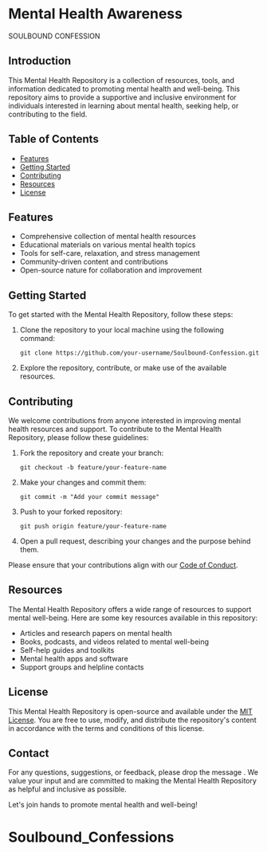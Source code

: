 # Mental Health Awareness

SOULBOUND CONFESSION

## Introduction

This Mental Health Repository is a collection of resources, tools, and information dedicated to promoting mental health and well-being. This repository aims to provide a supportive and inclusive environment for individuals interested in learning about mental health, seeking help, or contributing to the field.

## Table of Contents

- [Features](#features)
- [Getting Started](#getting-started)
- [Contributing](#contributing)
- [Resources](#resources)
- [License](#license)

## Features

- Comprehensive collection of mental health resources
- Educational materials on various mental health topics
- Tools for self-care, relaxation, and stress management
- Community-driven content and contributions
- Open-source nature for collaboration and improvement

## Getting Started

To get started with the Mental Health Repository, follow these steps:

1. Clone the repository to your local machine using the following command:

   ```shell
   git clone https://github.com/your-username/Soulbound-Confession.git
   ```

2. Explore the repository, contribute, or make use of the available resources.

## Contributing

We welcome contributions from anyone interested in improving mental health resources and support. To contribute to the Mental Health Repository, please follow these guidelines:

1. Fork the repository and create your branch:

   ```shell
   git checkout -b feature/your-feature-name
   ```

2. Make your changes and commit them:

   ```shell
   git commit -m "Add your commit message"
   ```

3. Push to your forked repository:

   ```shell
   git push origin feature/your-feature-name
   ```

4. Open a pull request, describing your changes and the purpose behind them.

Please ensure that your contributions align with our [Code of Conduct](CODE_OF_CONDUCT.md).

## Resources

The Mental Health Repository offers a wide range of resources to support mental well-being. Here are some key resources available in this repository:

- Articles and research papers on mental health
- Books, podcasts, and videos related to mental well-being
- Self-help guides and toolkits
- Mental health apps and software
- Support groups and helpline contacts

## License

This Mental Health Repository is open-source and available under the [MIT License](LICENSE). You are free to use, modify, and distribute the repository's content in accordance with the terms and conditions of this license.

## Contact

For any questions, suggestions, or feedback, please drop the message . We value your input and are committed to making the Mental Health Repository as helpful and inclusive as possible.

Let's join hands to promote mental health and well-being!
# Soulbound_Confessions
